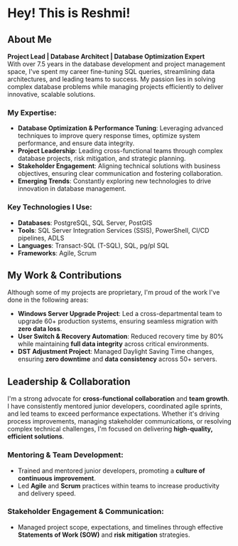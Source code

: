 # Hey! This is Reshmi!

## About Me

**Project Lead | Database Architect | Database Optimization Expert**  
With over 7.5 years in the database development and project management space, I've spent my career fine-tuning SQL queries, streamlining data architectures, and leading teams to success. My passion lies in solving complex database problems while managing projects efficiently to deliver innovative, scalable solutions.

### My Expertise:
- **Database Optimization & Performance Tuning**: Leveraging advanced techniques to improve query response times, optimize system performance, and ensure data integrity.
- **Project Leadership**: Leading cross-functional teams through complex database projects, risk mitigation, and strategic planning.
- **Stakeholder Engagement**: Aligning technical solutions with business objectives, ensuring clear communication and fostering collaboration.
- **Emerging Trends**: Constantly exploring new technologies to drive innovation in database management.

### Key Technologies I Use:
- **Databases**: PostgreSQL, SQL Server, PostGIS
- **Tools**: SQL Server Integration Services (SSIS), PowerShell, CI/CD pipelines, ADLS
- **Languages**: Transact-SQL (T-SQL), SQL, pg/pl SQL
- **Frameworks**: Agile, Scrum

## My Work & Contributions

Although some of my projects are proprietary, I'm proud of the work I've done in the following areas:

- **Windows Server Upgrade Project**: Led a cross-departmental team to upgrade 60+ production systems, ensuring seamless migration with **zero data loss**.
- **User Switch & Recovery Automation**: Reduced recovery time by 80% while maintaining **full data integrity** across critical environments.
- **DST Adjustment Project**: Managed Daylight Saving Time changes, ensuring **zero downtime** and **data consistency** across 50+ servers.

## Leadership & Collaboration

I'm a strong advocate for **cross-functional collaboration** and **team growth**. I have consistently mentored junior developers, coordinated agile sprints, and led teams to exceed performance expectations. Whether it's driving process improvements, managing stakeholder communications, or resolving complex technical challenges, I'm focused on delivering **high-quality, efficient solutions**.

### Mentoring & Team Development:
- Trained and mentored junior developers, promoting a **culture of continuous improvement**.
- Led **Agile** and **Scrum** practices within teams to increase productivity and delivery speed.

### Stakeholder Engagement & Communication:
- Managed project scope, expectations, and timelines through effective **Statements of Work (SOW)** and **risk mitigation** strategies.